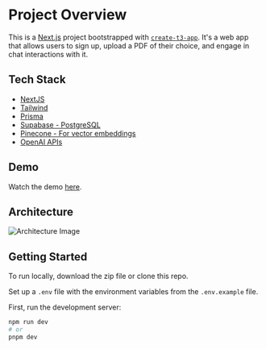 # Project Overview

This is a [Next.js](https://nextjs.org/) project bootstrapped with [`create-t3-app`](https://github.com/t3-oss/create-t3-app). It's a web app that allows users to sign up, upload a PDF of their choice, and engage in chat interactions with it.

## Tech Stack

- [NextJS](https://nextjs.org/)
- [Tailwind](https://tailwindcss.com/)
- [Prisma](https://www.prisma.io/)
- [Supabase - PostgreSQL](https://supabase.com/)
- [Pinecone - For vector embeddings](https://www.pinecone.io/)
- [OpenAI APIs](https://openai.com/blog/openai-api)

## Demo

Watch the demo [here](#).

## Architecture

![Architecture Image](https://github.com/SuyashPatil-29/byte-busters/assets/112413583/2f37ae53-5cfb-44ad-90d9-4da10cb848be)


## Getting Started

To run locally, download the zip file or clone this repo.

Set up a `.env` file with the environment variables from the `.env.example` file.

First, run the development server:

```bash
npm run dev
# or
pnpm dev
